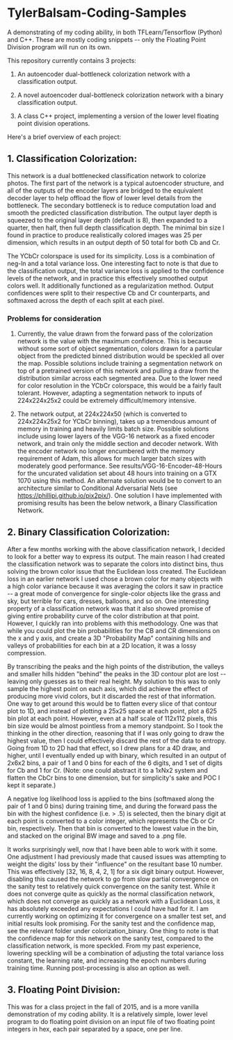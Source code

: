 # TylerBalsam-Coding-Samples

A demonstrating of my coding ability, in both TFLearn/Tensorflow (Python) and C++. These are mostly coding snippets -- only the Floating Point Division program will run on its own.

This repository currently contains 3 projects:

1. An autoencoder dual-bottleneck colorization network with a classification output.

2. A novel autoencoder dual-bottleneck colorization network with a binary classification output.

3. A class C++ project, implementing a version of the lower level floating point division operations.

Here's a brief overview of each project:

## 1. Classification Colorization:

   This network is a dual bottlenecked classification network to colorize photos. The first part of the network is a typical autoencoder structure, and all of the outputs of the encoder layers are bridged to the equivalent decoder layer to help offload the flow of lower level details from the bottleneck. The secondary bottleneck is to reduce computation load and smooth the predicted classification distribution. The output layer depth is squeezed to the original layer depth (default is 8), then expanded to a quarter, then half, then full depth classification depth. The minimal bin size I found in practice to produce realistically colored images was 25 per dimension, which results in an output depth of 50 total for both Cb and Cr.

   The YCbCr colorspace is used for its simplicity. Loss is a combination of neg-ln and a total variance loss. One interesting fact to note is that due to the classification output, the total variance loss is applied to the confidence levels of the network, and in practice this effectively smoothed output colors well. It additionally functioned as a regularization method. Output confidences were split to their respective Cb and Cr counterparts, and softmaxed across the depth of each split at each pixel.


### Problems for consideration
   
   1. Currently, the value drawn from the forward pass of the colorization network is the value with the maximum confidence. This is because without some sort of object segmentation, colors drawn for a particular object from the predicted binned distribution would be speckled all over the map. Possible solutions include training a segmentation network on top of a pretrained version of this network and pulling a draw from the distribution similar across each segmented area. Due to the lower need for color resolution in the YCbCr colorspace, this would be a fairly fault tolerant. However, adapting a segmentation network to inputs of 224x224x25x2 could be extremely difficult/memory intensive.

   2. The network output, at 224x224x50 (which is converted to 224x224x25x2 for YCbCr binning), takes up a tremendous amount of memory in training and heavily limits batch size. Possible solutions include using lower layers of the VGG-16 network as a fixed encoder network, and train only the middle section and decoder network. With the encoder network no longer encumbered with the memory requirement of Adam, this allows for much larger batch sizes with moderately good performance. See results/VGG-16-Encoder-48-Hours for the uncurated validation set about 48 hours into training on a GTX 1070 using this method. An alternate solution would be to convert to an architecture similar to Conditional Adversarial Nets (see https://phillipi.github.io/pix2pix/). One solution I have implemented with promising results has been the below network, a Binary Classification Network.

	

## 2. Binary Classification Colorization:

   After a few months working with the above classification network, I decided to look for a better way to express its output. The main reason I had created the classification network was to separate the colors into distinct bins, thus solving the brown color issue that the Euclidean loss created. The Euclidean loss in an earlier network I used chose a brown color for many objects with a high color variance because it was averaging the colors it saw in practice -- a great mode of convergence for single-color objects like the grass and sky, but terrible for cars, dresses, balloons, and so on. One interesting property of a classification network was that it also showed promise of giving entire probability curve of the color distribution at that point. However, I quickly ran into problems with this methodology. One was that while you could plot the bin probabilities for the CB and CR dimensions on the x and y axis, and create a 3D "Probability Map" containing hills and valleys of probabilities for each bin at a 2D location, it was a lossy compression.
   
   By transcribing the peaks and the high points of the distribution, the valleys and smaller hills hidden "behind" the peaks in the 3D contour plot are lost -- leaving only guesses as to their real height. My solution to this was to only sample the highest point on each axis, which did achieve the effect of producing more vivid colors, but it discarded the rest of that information. One way to get around this would be to flatten every slice of that contour plot to 1D, and instead of plotting a 25x25 space at each point, plot a 625 bin plot at each point. However, even at a half scale of 112x112 pixels, this bin size would be almost pointless from a memory standpoint. So I took the thinking in the other direction, reasoning that if I was only going to draw the highest value, then I could effectively discard the rest of the data to entropy. Going from 1D to 2D had that effect, so I drew plans for a 4D draw, and higher, until I eventually ended up with binary, which resulted in an output of 2x6x2 bins, a pair of 1 and 0 bins for each of the 6 digits, and 1 set of digits for Cb and 1 for Cr. (Note: one could abstract it to a 1xNx2 system and flatten the CbCr bins to one dimension, but for simplicity's sake and POC I kept it separate.)

   A negative log likelihood loss is applied to the bins (softmaxed along the pair of 1 and 0 bins) during training time, and during the forward pass the bin with the highest confidence (i.e. > .5) is selected, then the binary digit at each point is converted to a color integer, which represents the Cb or Cr bin, respectively. Then that bin is converted to the lowest value in the bin, and stacked on the original BW image and saved to a .png file.

   It works surprisingly well, now that I have been able to work with it some. One adjustment I had previously made that caused issues was attempting to weight the digits' loss by their "influence" on the resultant base 10 number. This was effectively [32, 16, 8, 4, 2, 1] for a six digit binary output. However, disabling this caused the network to go from slow partial convergence on the sanity test to relatively quick convergence on the sanity test. While it does not converge quite as quickly as the normal classification network, which does not converge as quickly as a network with a Euclidean Loss, it has absolutely exceeded any expectations I could have had for it. I am currently working on optimizing it for convergence on a smaller test set, and initial results look promising. For the sanity test and the confidence map, see the relevant folder under colorization_binary. One thing to note is that the confidence map for this network on the sanity test, compared to the classification network, is more speckled. From my past experience, lowering speckling will be a combination of adjusting the total variance loss constant, the learning rate, and increasing the epoch numbers during training time. Running post-processing is also an option as well.


## 3. Floating Point Division:

   This was for a class project in the fall of 2015, and is a more vanilla demonstration of my coding ability. It is a relatively simple, lower level program to do floating point division on an input file of two floating point integers in hex, each pair separated by a space, one per line.
